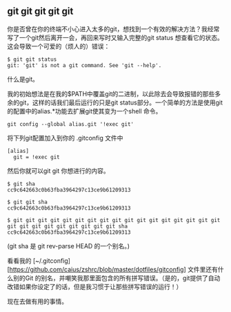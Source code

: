 ## git git git git git

  你是否曾在你的终端不小心进入太多的git，想找到一个有效的解决方法？我经常写了一个git然后离开一会，再回来写时又输入完整的git status 想查看它的状态。这会导致一个可爱的（烦人的）错误：

```
$ git git status
git: 'git' is not a git command. See 'git --help'.
```

什么是git。

我的初始想法是在我的$PATH中覆盖git的二进制，以此除去会导致报错的那些多余的git，这样的话我们最后运行的只是git status部分。一个简单的方法是使用git 的配置中的alias.*功能去扩展git使其变为一个shell 命令。

```
git config --global alias.git '!exec git'
```

将下列git配置加入到你的 .gitconfig 文件中

```
[alias]
  git = !exec git
```

然后你就可以git git 你想进行的内容。

```
$ git sha
cc9c642663c0b63fba3964297c13ce9b61209313

$ git git sha
cc9c642663c0b63fba3964297c13ce9b61209313

$ git git git git git git git git git git git git git git git git git git git git git git git git git git sha
cc9c642663c0b63fba3964297c13ce9b61209313
```

(git sha 是 git rev-parse HEAD 的一个别名。)

看看我的 [~/.gitconfig][https://github.com/caius/zshrc/blob/master/dotfiles/gitconfig] 文件里还有什么别的Git 的别名，并嘲笑我那里面包含的所有拼写错误。（是的，git提供了自动改错如果你设定了的话，但是我习惯于让那些拼写错误的运行！）

现在去做有用的事情。

